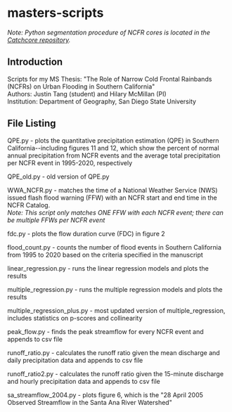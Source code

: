# masters-scripts

<i> Note: Python segmentation procedure of NCFR cores is located in the <a href = "https://github.com/jntp/Catchcore">Catchcore repository</a>. </i>

## Introduction

</p>
Scripts for my MS Thesis: "The Role of Narrow Cold Frontal Rainbands (NCFRs) on Urban Flooding in Southern California"
<br> Authors: Justin Tang (student) and Hilary McMillan (PI)
<br> Institution: Department of Geography, San Diego State University

## File Listing
<p>
  QPE.py - plots the quantitative precipitation estimation (QPE) in Southern California--including figures 11 and 12, which show the percent of normal annual precipitation from NCFR events and the average total precipitation per NCFR event in       
  1995-2020, respectively
</p><p>
  QPE_old.py - old version of QPE.py
</p><p>
  WWA_NCFR.py - matches the time of a National Weather Service (NWS) issued flash flood warning (FFW) with an NCFR start and end time in the NCFR Catalog. <br><i>Note: This script only matches ONE FFW with each NCFR event; there can be multiple FFWs     per NCFR event</i>
</p><p>
  fdc.py - plots the flow duration curve (FDC) in figure 2
</p><p>
  flood_count.py - counts the number of flood events in Southern California from 1995 to 2020 based on the criteria specified in the manuscript
</p><p>
  linear_regression.py - runs the linear regression models and plots the results
</p><p>
  multiple_regression.py - runs the multiple regression models and plots the results
</p><p>
  multiple_regression_plus.py - most updated version of multiple_regression, includes statistics on p-scores and collinearity
</p><p>
  peak_flow.py - finds the peak streamflow for every NCFR event and appends to csv file
</p><p>
  runoff_ratio.py - calculates the runoff ratio given the mean discharge and daily precipitation data and appends to csv file
</p><p>
  runoff_ratio2.py - calculates the runoff ratio given the 15-minute discharge and hourly precipitation data and appends to csv file
</p><p>
  sa_streamflow_2004.py - plots figure 6, which is the "28 April 2005 Observed Streamflow in the Santa Ana River Watershed"
</p>
</p>
